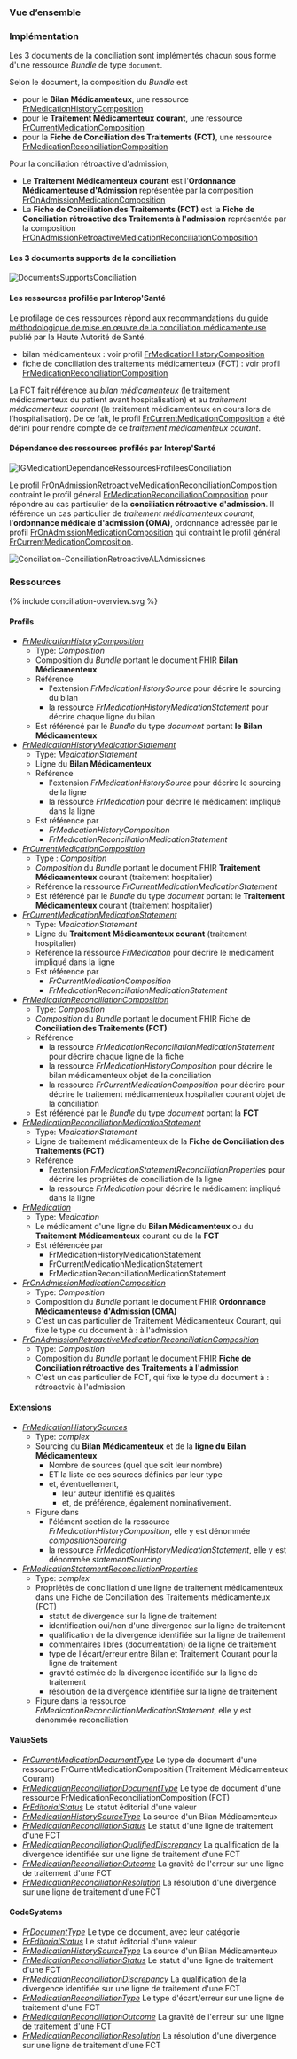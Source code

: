 ### Vue d’ensemble

### Implémentation

Les 3 documents de la conciliation sont implémentés chacun sous forme d'une ressource *Bundle* de type `document`.

Selon le document, la composition du *Bundle* est

- pour le **Bilan Médicamenteux**, une ressource [FrMedicationHistoryComposition](StructureDefinition-FrMedicationHistoryComposition.html)
- pour le **Traitement Médicamenteux courant**, une ressource [FrCurrentMedicationComposition](StructureDefinition-FrCurrentMedicationComposition.html)
- pour la **Fiche de Conciliation des Traitements (FCT)**, une ressource [FrMedicationReconciliationComposition](StructureDefinition-FrMedicationReconciliationComposition.html)

Pour la conciliation rétroactive d'admission,

- Le **Traitement Médicamenteux courant** est l'**Ordonnance Médicamenteuse d'Admission** représentée par la composition [FrOnAdmissionMedicationComposition](StructureDefinition-FrOnAdmissionMedicationComposition.html)
- La **Fiche de Conciliation des Traitements (FCT)** est la **Fiche de Conciliation rétroactive des Traitements à l'admission** représentée par la composition [FrOnAdmissionRetroactiveMedicationReconciliationComposition](StructureDefinition-FrOnAdmissionRetroactiveMedicationReconciliationComposition.html)

#### Les 3 documents supports de la conciliation

![DocumentsSupportsConciliation](Conciliation1.jpg)

#### Les ressources profilée par Interop'Santé

Le profilage de ces ressources répond aux recommandations du [guide méthodologique de mise en œuvre de la conciliation médicamenteuse](https://www.has-sante.fr/jcms/c_2736453/fr/mettre-en-oeuvre-la-conciliation-des-traitements-medicamenteux-en-etablissement-de-sante) publié par la Haute Autorité de Santé.

- bilan médicamenteux : voir profil [FrMedicationHistoryComposition](StructureDefinition-FrMedicationHistoryComposition.html)
- fiche de conciliation des traitements médicamenteux (FCT) : voir profil [FrMedicationReconciliationComposition](StructureDefinition-FrMedicationReconciliationComposition.html)

La FCT fait référence au *bilan médicamenteux* (le traitement médicamenteux du patient avant hospitalisation) et au *traitement médicamenteux courant* (le traitement médicamenteux en cours lors de l'hospitalisation). De ce fait, le profil [FrCurrentMedicationComposition](StructureDefinition-FrCurrentMedicationComposition.html) a été défini pour rendre compte de ce *traitement médicamenteux courant*.

#### Dépendance des ressources profilés par Interop'Santé

![IGMedicationDependanceRessourcesProfileesConciliation](Conciliation2.jpg)

Le profil [FrOnAdmissionRetroactiveMedicationReconciliationComposition](StructureDefinition-FrOnAdmissionRetroactiveMedicationReconciliationComposition.html) contraint le profil général [FrMedicationReconciliationComposition](StructureDefinition-FrMedicationReconciliationComposition.html) pour répondre au cas particulier de la **conciliation rétroactive d'admission**. Il référence un cas particulier de *traitement médicamenteux courant*, l'**ordonnance médicale d'admission (OMA)**, ordonnance adressée par le profil [FrOnAdmissionMedicationComposition](StructureDefinition-FrOnAdmissionMedicationComposition.html) qui contraint le profil général [FrCurrentMedicationComposition](StructureDefinition-FrCurrentMedicationComposition.html).

![Conciliation-ConciliationRetroactiveALAdmissiones](Conciliation3.jpg)

### Ressources

<div class="figure" style="width:100%;">
    <p>{% include conciliation-overview.svg %}</p>
</div>

#### Profils

<!-- A retravailler, inutle car doublon difficile à maintenir, rediriger vers la page artifact ou un plantuml -->

- [*FrMedicationHistoryComposition*](StructureDefinition-FrMedicationHistoryComposition.html)
  - Type: *Composition*
  - Composition du *Bundle* portant le document FHIR **Bilan Médicamenteux**
  - Référence
    - l'extension *FrMedicationHistorySource* pour décrire le sourcing du bilan
    - la ressource *FrMedicationHistoryMedicationStatement* pour décrire chaque ligne du bilan
  - Est référencé par le *Bundle* du type *document* portant **le Bilan Médicamenteux**
- [*FrMedicationHistoryMedicationStatement*](StructureDefinition-FrMedicationHistoryMedicationStatement.html)
  - Type: *MedicationStatement*
  - Ligne du **Bilan Médicamenteux**
  - Référence
    - l'extension *FrMedicationHistorySource* pour décrire le sourcing de la ligne
    - la ressource *FrMedication* pour décrire le médicament impliqué dans la ligne
  - Est référence par
    - *FrMedicationHistoryComposition*
    - *FrMedicationReconciliationMedicationStatement*
- [*FrCurrentMedicationComposition*](StructureDefinition-FrCurrentMedicationComposition.html)
  - Type : *Composition*
  - *Composition* du *Bundle* portant le document FHIR **Traitement Médicamenteux** courant (traitement hospitalier)
  - Référence la ressource *FrCurrentMedicationMedicationStatement*
  - Est référencé par le *Bundle* du type *document* portant le **Traitement Médicamenteux** courant (traitement hospitalier)
- [*FrCurrentMedicationMedicationStatement*](StructureDefinition-FrCurrentMedicationMedicationStatement.html)
  - Type: *MedicationStatement*
  - Ligne du **Traitement Médicamenteux courant** (traitement hospitalier)
  - Référence la ressource *FrMedication* pour décrire le médicament impliqué dans la ligne
  - Est référence par
    - *FrCurrentMedicationComposition*
    - *FrMedicationReconciliationMedicationStatement*
- [*FrMedicationReconciliationComposition*](StructureDefinition-FrMedicationReconciliationComposition.html)
  - Type: *Composition*
  - *Composition* du *Bundle* portant le document FHIR Fiche de **Conciliation des Traitements (FCT)**
  - Référence
    - la ressource *FrMedicationReconciliationMedicationStatement* pour décrire chaque ligne de la fiche
    - la ressource *FrMedicationHistoryComposition* pour décrire le bilan médicamenteux objet de la conciliation
    - la ressource *FrCurrentMedicationComposition* pour décrire pour décrire le traitement médicamenteux hospitalier courant objet de la conciliation
  - Est référencé par le *Bundle* du type *document* portant la **FCT**
- [*FrMedicationReconciliationMedicationStatement*](StructureDefinition-FrMedicationReconciliationComposition.html)
  - Type: *MedicationStatement*
  - Ligne de traitement médicamenteux de la **Fiche de Conciliation des Traitements (FCT)**
  - Référence
    - l'extension *FrMedicationStatementReconciliationProperties* pour décrire les propriétés de conciliation de la ligne
    - la ressource *FrMedication* pour décrire le médicament impliqué dans la ligne
- [*FrMedication*](StructureDefinition-FrMedication.html)
  - Type: *Medication*
  - Le médicament d'une ligne du **Bilan Médicamenteux** ou du **Traitement Médicamenteux** courant ou de la **FCT**
  - Est référencée par
    - FrMedicationHistoryMedicationStatement
    - FrCurrentMedicationMedicationStatement
    - FrMedicationReconciliationMedicationStatement
- [*FrOnAdmissionMedicationComposition*](StructureDefinition-FrOnAdmissionMedicationComposition.html)
  - Type: *Composition*
  - Composition du *Bundle* portant le document FHIR **Ordonnance Médicamenteuse d'Admission (OMA)**
  - C'est un cas particulier de Traitement Médicamenteux Courant, qui fixe le type du document à : à l'admission
- [*FrOnAdmissionRetroactiveMedicationReconciliationComposition*](StructureDefinition-FrOnAdmissionRetroactiveMedicationReconciliationComposition.html)
  - Type: *Composition*
  - Composition du *Bundle* portant le document FHIR **Fiche de Conciliation rétroactive des Traitements à l'admission**
  - C'est un cas particulier de FCT, qui fixe le type du document à : rétroactvie à l'admission

#### Extensions

- [*FrMedicationHistorySources*](StructureDefinition-fr-medication-history-sources.html)
  - Type: *complex*
  - Sourcing du **Bilan Médicamenteux** et de la **ligne du Bilan Médicamenteux**
    - Nombre de sources (quel que soit leur nombre)
    - ET la liste de ces sources définies par leur type
    - et, éventuellement,
      - leur auteur identifié ès qualités
      - et, de préférence, également nominativement.
  - Figure dans
    - l'élément section de la ressource *FrMedicationHistoryComposition*, elle y est dénommée *compositionSourcing*
    - la ressource *FrMedicationHistoryMedicationStatement*, elle y est dénommée *statementSourcing*
- [*FrMedicationStatementReconciliationProperties*](StructureDefinition-FrMedicationStatementReconciliationProperties.html)
  - Type: *complex*
  - Propriétés de conciliation d'une ligne de traitement médicamenteux dans une Fiche de Conciliation des Traitements médicamenteux (FCT)
    - statut de divergence sur la ligne de traitement
    - identification oui/non d'une divergence sur la ligne de traitement
    - qualification de la divergence identifiée sur la ligne de traitement
    - commentaires libres (documentation) de la ligne de traitement
    - type de l'écart/erreur entre Bilan et Traitement Courant pour la ligne de traitement
    - gravité estimée de la divergence identifiée sur la ligne de traitement
    - résolution de la divergence identifiée sur la ligne de traitement
  - Figure dans la ressource *FrMedicationReconciliationMedicationStatement*, elle y est dénommée reconciliation

#### ValueSets

- [*FrCurrentMedicationDocumentType*](ValueSet-FrCurrentMedicationDocumentType.html)
  Le type de document d'une ressource FrCurrentMedicationComposition (Traitement Médicamenteux Courant)
- [*FrMedicationReconciliationDocumentType*](ValueSet-fr-medication-reconciliation-document-type.html)
  Le type de document d'une ressource FrMedicationReconciliationComposition (FCT)
- [*FrEditorialStatus*](ValueSet-FrEditorialStatus.html)
  Le statut éditorial d'une valeur
- [*FrMedicationHistorySourceType*](ValueSet-FrMedicationHistorySourceType.html)
  La source d'un Bilan Médicamenteux
- [*FrMedicationReconciliationStatus*](ValueSet-FrMedicationReconciliationStatus.html)
  Le statut d'une ligne de traitement d'une FCT
- [*FrMedicationReconciliationQualifiedDiscrepancy*](ValueSet-FrMedicationReconciliationQualifiedDiscrepancy.html)
  La qualification de la divergence identifiée sur une ligne de traitement d'une FCT
- [*FrMedicationReconciliationOutcome*](ValueSet-FrMedicationReconciliationOutcome.html)
  La gravité de l'erreur sur une ligne de traitement d'une FCT
- [*FrMedicationReconciliationResolution*](ValueSet-FrMedicationReconciliationResolution.html)
  La résolution d'une divergence sur une ligne de traitement d'une FCT

#### CodeSystems

- [*FrDocumentType*](CodeSystem-fr-document-type.html)
  Le type de document, avec leur catégorie
- [*FrEditorialStatus*](CodeSystems-FrEditorialStatus.html)
  Le statut éditorial d'une valeur
- [*FrMedicationHistorySourceType*](CodeSystem-FrMedicationHistorySourceType.html)
  La source d'un Bilan Médicamenteux
- [*FrMedicationReconciliationStatus*](CodeSystem-FrMedicationReconciliationStatus.html)
  Le statut d'une ligne de traitement d'une FCT
- [*FrMedicationReconciliationDiscrepancy*](CodeSystem-FrMedicationReconciliationDiscrepancy.html)
  La qualification de la divergence identifiée sur une ligne de traitement d'une FCT
- [*FrMedicationReconciliationType*](CodeSystem-FrMedicationReconciliationType.html)
  Le type d'écart/erreur sur une ligne de traitement d'une FCT
- [*FrMedicationReconciliationOutcome*](CodeSystem-FrMedicationReconciliationOutcome.html)
  La gravité de l'erreur sur une ligne de traitement d'une FCT
- [*FrMedicationReconciliationResolution*](CodeSystem-FrMedicationReconciliationResolution.html)
  La résolution d'une divergence sur une ligne de traitement d'une FCT


